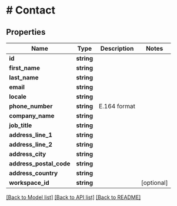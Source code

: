 # # Contact

## Properties

Name | Type | Description | Notes
------------ | ------------- | ------------- | -------------
**id** | **string** |  |
**first_name** | **string** |  |
**last_name** | **string** |  |
**email** | **string** |  |
**locale** | **string** |  |
**phone_number** | **string** | E.164 format |
**company_name** | **string** |  |
**job_title** | **string** |  |
**address_line_1** | **string** |  |
**address_line_2** | **string** |  |
**address_city** | **string** |  |
**address_postal_code** | **string** |  |
**address_country** | **string** |  |
**workspace_id** | **string** |  | [optional]

[[Back to Model list]](../../README.md#models) [[Back to API list]](../../README.md#endpoints) [[Back to README]](../../README.md)
